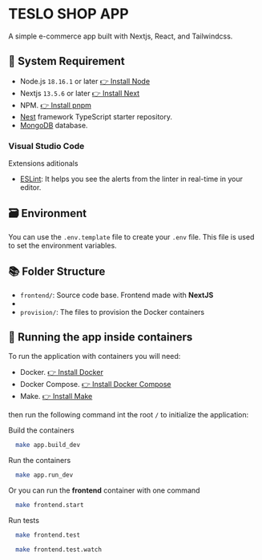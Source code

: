 # TESLO SHOP APP

A simple e-commerce app built with Nextjs, React, and Tailwindcss.

## 📜 System Requirement

- Node.js `18.16.1` or later [👉 Install Node](https://nodejs.org/es/download)
- Nextjs `13.5.6` or later [👉 Install Next](https://nextjs.org/docs/getting-started)
- NPM. [👉 Install pnpm](https://pnpm.io/es/installation)
- [Nest](https://github.com/nestjs/nest) framework TypeScript starter repository.
- [MongoDB](https://www.mongodb.com/) database.

### Visual Studio Code

Extensions aditionals

- [ESLint](https://marketplace.visualstudio.com/items?itemName=dbaeumer.vscode-eslint): It helps you see the alerts from the linter in real-time in your editor.

## 🗃️ Environment

You can use the `.env.template` file to create your `.env` file. This file is used to set the environment variables.

## 📚 Folder Structure

- `frontend/`: Source code base. Frontend made with **NextJS**
- 
- `provision/`: The files to provision the Docker containers

## 🐳 Running the app inside containers

To run the application with containers you will need:

- Docker. [👉 Install Docker](https://docs.docker.com/get-docker/)
- Docker Compose. [👉 Install Docker Compose](https://docs.docker.com/compose/install/)
- Make. [👉 Install Make](https://www.gnu.org/software/make/)

then run the following command int the root `/` to initialize the application:

Build the containers

```bash
  make app.build_dev
```

Run the containers

```bash
  make app.run_dev
```

Or you can run the **frontend** container with one command

```bash
  make frontend.start
```

Run tests

```bash
  make frontend.test
```

```bash
  make frontend.test.watch
```
